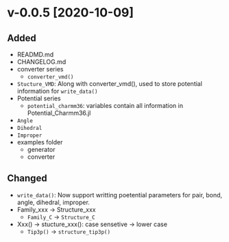 # v-0.0.5 [2020-10-09]

## Added
- READMD.md
- CHANGELOG.md
- converter series
  - `converter_vmd()`
- `Stucture_VMD`: Along with converter_vmd(), used to store potential information for `write_data()`
- Potential series
  - `potential_charmm36`: variables contain all information in Potential_Charmm36.jl
- `Angle`
- `Dihedral`
- `Improper`
- examples folder
  - generator
  - converter

## Changed
- `write_data()`: Now support writting poetential parameters for pair, bond, angle, dihedral, improper.
- Family_xxx -> Structure_xxx
  - `Family_C` -> `Structure_C`
- Xxx() -> stucture_xxx(): case sensetive -> lower case
  - `Tip3p()` -> `structure_tip3p()`